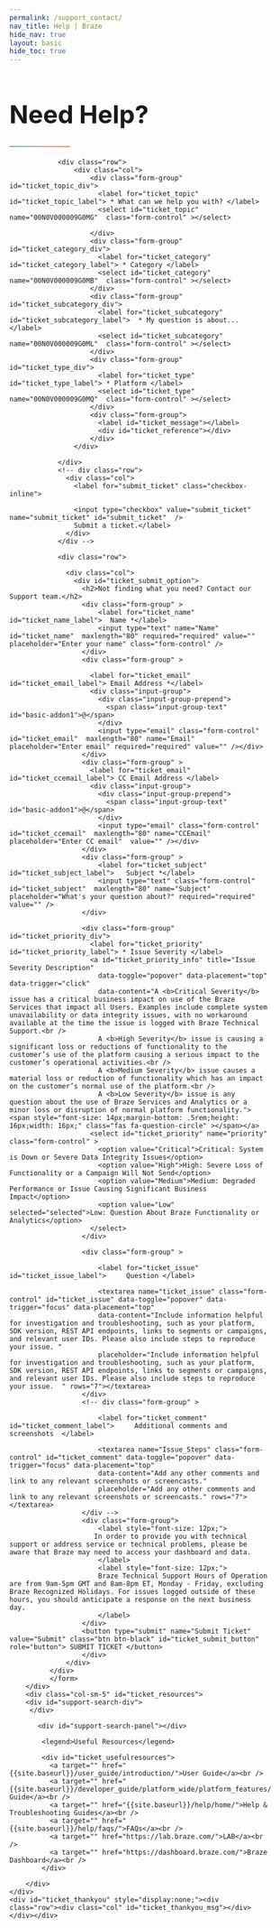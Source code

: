 ```yaml
---
permalink: /support_contact/
nav_title: Help | Braze
hide_nav: true
layout: basic
hide_toc: true
---
```

<link rel="stylesheet" href="https://cdn.jsdelivr.net/docsearch.js/2/docsearch.min.css" />

<style type="text/css">

#main-container {
  margin-top: 20px;
  margin-bottom: 50px;
  min-height: 800px;
}
#main-container label {
  font-weight: bold;
  font-size: 18px;
}

.container {
  margin-top: 40px;
}

.popover{
  max-width: 65%;
  min-width: 350px;
  top: -15px !important;
}
@media (max-width:600px)  {
  .popover{
    max-width: 95%;
  }
}
.container-fluid {
  max-width: 1280px;
}

.header {
  margin-top: 20px;
  margin-bottom: 20px;
}

.header .navbar-brand img {
    max-width: none;
    width: 112px;
    height: 51px;
}

#ticket_resources {
  border-left: solid 1px #c9c9c9;
  padding-left: 40px;
  min-height: 340px;
}
@media (max-width:600px)  {
  #ticket_resources {
    padding-left: 15px;
    border: none;
  }
}

.algolia-autocomplete-listbox-2 {
    display: inline !important;
}

#algolia-autocomplete-listbox-2 {
  position: relative !important;
}

.algolia-autocomplete {
  line-height: normal;
  display: inline !important;
}
#search-input {
    padding: 0 0 20px;
    position: relative;
}

#search-input input[type="text"] {
    padding: .5em 0 .5em 0;
    outline: 0;
    border: 0;
    border-bottom: solid 2px #c9c9c9;
    width: 100%;
    font-size: 15px;
    display: inline-block;
    background-image:url(/docs/assets/img/search_black_shark.svg);
    background-position: right 10px top 9px;
    background-size: 14px 14px;
    background-repeat: no-repeat;
}

#search-input .fa-search {
  line-height: normal;
  position: relative;
  top: 15px;
  left: 5px;
}

.aa-suggestion {
  margin-top: 5px;
  line-height: 25px;
}

#ticket_search div.aa-suggestion {
  color: #6d6d70;
  cursor: pointer;
  display: inline;
  border-bottom-width: 0px;
}

#ticket_search aa-suggestions:hover div {
  text-decoration: none;
  color: #6d6d70;
  border-bottom-width: 2px;
  border-color: #3accdd;
}


#ticket_search aa-suggestion--highlight{

}

#ticket_search .algolia-docsearch-footer {
  padding-top: 5px;
}

.gradient-line {
    background: linear-gradient(30deg,#3accdd,#f7918e 64%,#ff9349 90%);
    height: 2px;
    width: 108px;
}

a {
  color: #3accdd;
}
a:hover {
  color: #333;
}
#ticket_mainform {
  margin-top: 20px;
}
#ticket_leftmain {
  padding-right: 40px;

}
#ticket_reference {
  line-height: normal;
}

#ticket_footer {
  margin-left: auto;
  margin-right: auto;
  border-top: 1px solid #dfdfe3;
  text-align: center;
  font-size: 12px;
  padding-top: 10px;
  color: #6e6e70;
}

#ticket_footer a {
  text-decoration: none;
  color: #6e6e70;
}
#ticket_footer li {
  display: inline;
  margin: 8px;

}
.h1, h1  {
  font-size: 44px;
}

.h2, h2 {
  font-size: 20px;
}


#ticket_submit_option {
  margin-top: 20px;
}

#ticket_form button[type=submit] {
  display: inline-block;
  vertical-align: middle;
  font: inherit;
  text-align: center;
  margin: 0;
  cursor: pointer;
  font-size: 14px;
  font-size: 1rem;
  line-height: 1.4;
  font-family: Sailec W00 Bold, Arial, sans-serif;
  text-transform: uppercase;
  padding: 1.14286rem 2.85714rem;
  border-radius: 0;
  letter-spacing: .10714rem;
  white-space: normal;
  border: 2px solid #212123;
  color: #212123;
  background-color: transparent;
  position: relative;
  z-index: 1;
  overflow: hidden;
  transition: color .3s cubic-bezier(.5, 0, .1, 1), border-color .3s cubic-bezier(.5, 0, .1, 1);
  will-change: color, border-color
}

@media (min-width:36em) {
  #ticket_form button[type=submit] {
    padding: 1.64286rem 3.92857rem
  }
}

#ticket_form button[type=submit]:before {
  content: "";
  position: absolute;
  top: 0;
  left: 0;
  z-index: -1;
  height: 100%;
  background-color: #212123;
  transform-origin: top right;
  width: 100%;
  transform: translate3d(-101%, 0, 0);
  transition: transform .3s cubic-bezier(.5, 0, .1, 1);
  will-change: transform
}

#ticket_form button[type=submit]:focus, #ticket_form button[type=submit]:hover {
  color: #fff
}

#ticket_form button[type=submit]:focus:before, #ticket_form button[type=submit]:hover:before {
  transform: translateZ(0)
}

#ticket_form button[type=submit] {
  color: #fff
}

#ticket_form button[type=submit]:before {
  background-color: #fff
}

#ticket_form button[type=submit]:after {
  content: "";
  position: absolute;
  top: 0;
  left: 0;
  z-index: -2;
  height: 100%;
  width: 100%;
  background-color: #212123;
}

#ticket_form button[type=submit]:focus, #ticket_form button[type=submit]:hover {
  color: #212123
}

#firefox_warning {
  width: 100%;
  text-align: center;
  background-color: #f4f4f7;
  padding: 10px;
}
#firefox_warning a, #ticket_thankyou_msg a{
  color: #3accdd;
  text-decoration: none;
}
#firefox_warning a:hover, #ticket_thankyou_msg a:hover {
  color: #3accdd;
  text-decoration: none;
}
#support-search-panel .aa-Panel {
  top: 0px !important;
  position: static;
  box-shadow: none;
}
#support-search-panel .aa-Item {
  top: 0px !important;
  position: static;
  box-shadow: none;
  min-height: 1.8em;
  line-height: 1.3em;
}
#support-search-panel .aa-PanelLayout {
  padding-top: 0px;
}
#support-search-div {
  padding-bottom: 15px;
}
#support-search-div .aa-Form {
  box-shadow: none;
  border-color: transparent;
  border-radius: 0px;
  border-bottom: solid 2px #c9c9c9;
}
#support-search-div .aa-Form button {
  padding-top: 10px;
}
</style>


<script type="text/javascript">
function support_doc_submit(){
  window.location = base_url + '/search/?query=' + encodeURIComponent($('#support-search-form .aa-Form .aa-Input').val());
  return false;
}

String.prototype.mapReplace = function(map) {
  var mstr = this;
  for (var wd in map) {
    if (map.hasOwnProperty(wd)) {
        var rep = new RegExp('\\b' + wd + '\\b','gi');
        mstr = mstr.replace(rep,map[wd]);
    }
  }
  return mstr;
};

var wordmap = {
  'REST' : 'REST',
  'API' : 'API',
  'APIs' : 'APIs',
  'iOS' : 'iOS',
  'ID' : 'ID',
  'IDs' : 'IDs',
  'FAQ' : 'FAQ',
  'FAQS' : 'FAQs',
  'Android' : 'Android'
}
var ticket_lookuptable = {
  'SelectText' : 'What can we help you with?',
  'Label': '* What can we help you with?',
  'SelectDefault': 'Select a topic...',
  'LinksTitle': ['Marketer documentation','Developer documentation','Marketer troubleshooting guide','FAQs'],
  'Links': ['{{site.baseurl}}/user_guide/introduction/','{{site.baseurl}}/developer_guide/platform_wide/platform_features/','{{site.baseurl}}/help/home/','{{site.baseurl}}/help/faqs/'],
  'SelectOption': {
    'Technical Question': {
      'Label': '* Category',
      'SelectDefault': 'Select a category...',
      'LinksTitle': ['Platform wide integration steps'],
      'Links' : ['{{site.baseurl}}/developer_guide/platform_wide/platform_features/','{{site.baseurl}}/help/faqs/'],
      'SelectOption' : {
        'SDK Integration' : {
          'Label': '*  My question is about...',
          'SelectDefault': 'Select a type...',
          'LinksTitle': ['iOS Initial SDK Setup','Android Initial SDK Setup','Web Initial SDK Setup'],
          'Links': ['{{site.baseurl}}/developer_guide/platform_integration_guides/ios/initial_sdk_setup/','{{site.baseurl}}/developer_guide/platform_integration_guides/android/initial_sdk_setup/android_sdk_integration/','{{site.baseurl}}/developer_guide/platform_integration_guides/web/initial_sdk_setup/'],
          'SelectOption' : {
            'Push' : {
              'SelectDefault': 'Select a platform...',
              'LinksTitle': ['iOS: push integration','Android: push integration'],
              'Links' : ['{{site.baseurl}}/developer_guide/platform_integration_guides/ios/push_notifications/integration/','{{site.baseurl}}/developer_guide/platform_integration_guides/android/push_notifications/integration/'],
              'Label': '* Platform',
              'SelectOption' : {
                'Android' : {
                  'ShowSubmit': true,
                  'LinksTitle': ['Android: push integration','Android: push troubleshooting','Android: silent push notifications'],
                  'Links' : ['{{site.baseurl}}/developer_guide/platform_integration_guides/android/push_notifications/integration/','{{site.baseurl}}/developer_guide/platform_integration_guides/android/push_notifications/troubleshooting/','{{site.baseurl}}/developer_guide/platform_integration_guides/android/push_notifications/silent_push_notifications/']
                },
                'iOS' : {
                  'ShowSubmit': true,
                  'LinksTitle': ['iOS: push integration','iOS: push troubleshooting','iOS 10: rich notifications','iOS: silent push notifications'],
                  'Links': ['{{site.baseurl}}/developer_guide/platform_integration_guides/ios/push_notifications/integration/','{{site.baseurl}}/developer_guide/platform_integration_guides/ios/push_notifications/troubleshooting/','{{site.baseurl}}/developer_guide/platform_integration_guides/ios/push_notifications/integration/#ios-10-rich-notifications','{{site.baseurl}}/developer_guide/platform_integration_guides/ios/push_notifications/silent_push_notifications/']
                },
                'Other' : {
                  'ShowSubmit': true,
                  'LinksTitle': ['Xamarin iOS: push integration','Xamarin Android and FireOS: push integration'],
                  'Links' : ['{{site.baseurl}}/developer_guide/platform_integration_guides/xamarin/ios/push_notifications/','{{site.baseurl}}/developer_guide/platform_integration_guides/xamarin/android_and_fireos/push_notifications/']
                }
              }
            },
            'User data and external IDs': {
              'LinksTitle': ['iOS: data tracking','Android: data tracking','Web: data tracking'],
              'Links':  ['{{site.baseurl}}/developer_guide/platform_integration_guides/ios/analytics/tracking_sessions/','{{site.baseurl}}//developer_guide/platform_integration_guides/android/analytics/tracking_sessions/','{{site.baseurl}}/developer_guide/platform_integration_guides/web/analytics/tracking_sessions/'],
              'Label': '* Type of Data',
              'SelectDefault': 'Select data type...',
              'SelectOption' : {
                'Setting external IDs' : {
                  'ShowSubmit': true,
                  'LinksTitle': ['iOS: setting user IDs','Android: setting user IDs','User ID FAQs'],
                  'Links' : ['{{site.baseurl}}/developer_guide/platform_integration_guides/ios/analytics/setting_user_ids/#setting-user-ids','{{site.baseurl}}/developer_guide/platform_integration_guides/android/analytics/setting_user_ids/#setting-user-ids','{{site.baseurl}}/developer_guide/rest_api/basics/#external-user-id-explanation']
                },
                'Custom events and event properties' : {
                  'ShowSubmit': true,
                  'LinksTitle': ['iOS: tracking custom events','Android: tracking custom events'],
                  'Links' : ['{{site.baseurl}}/developer_guide/platform_integration_guides/ios/analytics/tracking_custom_events/#tracking-custom-events','{{site.baseurl}}/developer_guide/platform_integration_guides/android/analytics/tracking_custom_events/#tracking-custom-events']
                },
                'Custom attributes' : {
                  'ShowSubmit': true,
                  'LinksTitle': ['iOS: tracking custom attributes','Android: tracking custom attributes'],
                  'Links' : ['{{site.baseurl}}/developer_guide/platform_integration_guides/ios/analytics/setting_custom_attributes/#setting-custom-attributes','{{site.baseurl}}/developer_guide/platform_integration_guides/android/analytics/setting_custom_attributes/#setting-custom-attributes']
                }
              }
            },
            'Web SDK' :{
              'ShowSubmit': true,
              'LinksTitle': ['Web SDK integration','Web: push integration','Web: soft push prompts','Web: in-browser messaging','Web: data tracking'],
              'Links': ['{{site.baseurl}}/developer_guide/platform_integration_guides/web/initial_sdk_setup/','{{site.baseurl}}/developer_guide/platform_integration_guides/web/push_notifications/integration/','{{site.baseurl}}/developer_guide/platform_integration_guides/web/push_notifications/integration/#soft-push-prompts','{{site.baseurl}}/developer_guide/platform_integration_guides/web/in_app_messaging/#in-app-messaging','{{site.baseurl}}/developer_guide/platform_integration_guides/web/analytics/tracking_sessions/'],
            },
            'Other' :{
              'ShowSubmit': true,
              'LinksTitle': ['iOS: push integration','Android: push integration'],
              'Links': ['{{site.baseurl}}/developer_guide/platform_integration_guides/android/initial_sdk_setup/android_sdk_integration/','{{site.baseurl}}/developer_guide/platform_integration_guides/web/initial_sdk_setup/']
            }
          }
        },
        'REST APIs' : {
          'Label': '*  My question is about...',
          'SelectDefault': 'Select a type...',
          'LinksTitle': ['REST APIs','REST APIs: updating user data','REST APIs: messaging','REST APIs: exporting Braze data'],
          'Links': ['{{site.baseurl}}/developer_guide/rest_api/basics/','{{site.baseurl}}/developer_guide/rest_api/user_data/','{{site.baseurl}}/developer_guide/rest_api/messaging/','{{site.baseurl}}/developer_guide/rest_api/export/'],
          'SelectOption' : {
            'Importing data' : {
              'ShowSubmit': true,
              'LinksTitle': ['REST APIs: updating user data','REST APIs: updating user attributes','REST APIs: updating user events','REST APIs: updating user purchases','REST APIs: deleting users'],
              'Links' : ['{{site.baseurl}}/developer_guide/rest_api/user_data/','{{site.baseurl}}/developer_guide/rest_api/user_data/#user-attributes-object-specification',	'{{site.baseurl}}/developer_guide/rest_api/user_data/#event-object-specification',	'{{site.baseurl}}/developer_guide/rest_api/user_data/#purchase-object-specification','{{site.baseurl}}/developer_guide/rest_api/user_data/#user-delete-endpoint']
            },
            'Exporting data' : {
              'ShowSubmit': true,
              'LinksTitle': ['REST APIs: exporting Braze data','REST APIs: exporting your user data','REST APIs: exporting campaign data'],
              'Links' : ['{{site.baseurl}}/developer_guide/rest_api/export/','{{site.baseurl}}/developer_guide/rest_api/export/#user-export','{{site.baseurl}}/developer_guide/rest_api/export/#campaign-export']
            },
            'API campaigns' : {
              'ShowSubmit': true,
              'LinksTitle': ['Sending messages immediately via REST API','Sending messages via API-triggered delivery','Tracking API campaigns via Braze\'s dashboard'],
              'Links' : ['{{site.baseurl}}/developer_guide/rest_api/messaging/#sending-messages-immediately-via-api-only','{{site.baseurl}}/developer_guide/rest_api/messaging/#sending-messages-via-api-triggered-delivery','{{site.baseurl}}/developer_guide/rest_api/api_campaigns/']
            },
            'Rate limits' : {
              'ShowSubmit': true,
              'LinksTitle': ['REST API rate limits'],
               'Links' : ['{{site.baseurl}}/developer_guide/rest_api/basics/#api-limits']
             },
             'Other' : {
               'ShowSubmit': true,
               'LinksTitle': ['REST API parameter definitions','What is a REST API?'],
               'Links' : ['{{site.baseurl}}/developer_guide/rest_api/basics/#api-definitions','{{site.baseurl}}/developer_guide/rest_api/basics/#what-is-a-rest-api']
             }
          }
        },
        'Partner Integrations' : {
          'Label': '*  My question is about...',
          'SelectDefault': 'Select a type...',
          'LinksTitle': ['Braze partner integrations instructions'],
          'Links': ['{{site.baseurl}}/partners/home/'],
          'SelectOption' : {
            'mParticle' : {
              'ShowSubmit': true,
              'LinksTitle': ['mParticle integration instructions'],
              'Links': ['{{site.baseurl}}/partners/data_and_infrastructure_agility/customer_data_platform/mparticle/']
            },
            'Segment' : {
              'ShowSubmit': true,
              'LinksTitle': ['Segment integration instructions'],
              'Links' : ['{{site.baseurl}}/partners/data_and_infrastructure_agility/customer_data_platform/segment/']
            },
            'Install attribution' : {
              'ShowSubmit': true,
              'LinksTitle': ['Attribution partner integrations','Attribution partner integration instructions'],
              'Links' : ['{{site.baseurl}}/partners/advertising_technologies/attribution/adjust/','{{site.baseurl}}/partners/home/']
            },
            'Other' : {
              'ShowSubmit': true,
              'LinksTitle': ['Braze partner integrations instructions'],
              'Links' : ['{{site.baseurl}}/partners/home/']
            }
          }
        },
        'Email' : {
          'SelectDefault': 'Select a type...',
          'Label': '*  My question is about...',
          'LinksTitle': ['Email best practices','LAB course: Achieving High Email Deliverability'],
          'Links' : ['{{site.baseurl}}/help/best_practices/email/use_cases/','https://lab.braze.com/email-onboarding-for-pro-and-enterprise-achieving-high-deliverability'],
          'SelectOption': {
            'Setup (whitelabeled IPs, DNS records)' : {
              'ShowSubmit': true,
              'LinksTitle': ['LAB course: Achieving High Email Deliverability','IP warming'],
              'Links' : ['https://lab.braze.com/email-onboarding-for-pro-and-enterprise-achieving-high-deliverability','{{site.baseurl}}/help/best_practices/email/ip_warming/#ip-warming']
            },
            'Deliverability' :{
              'ShowSubmit': true,
              'LinksTitle': ['IP warm','LAB course: Achieving High Email Deliverability'],
               'Links' : ['{{site.baseurl}}/help/best_practices/email/ip_warming/#ip-warming','https://lab.braze.com/email-onboarding-for-pro-and-enterprise-achieving-high-deliverability']
            },
            'IP warmup' : {
              'ShowSubmit': true,
              'LinksTitle': ['IP warming','IP warming best practices'],
              'Links' : ['{{site.baseurl}}/help/best_practices/email/ip_warming/#ip-warming','{{site.baseurl}}/help/best_practices/email/ip_warming/#ip-warming-best-practices']
            },
            'Managing unsubscribes and opt-ins' : {
              'ShowSubmit': true,
              'LinksTitle': ['Managing email subscription states','Email subscription state definitions','Changing email subscription states'],
              'Links' : ['{{site.baseurl}}/help/best_practices/email/managing_email_subscriptions/#managing-email-subscriptions','{{site.baseurl}}/user_guide/message_building_by_channel/email/managing_user_subscriptions/#subscription-states','{{site.baseurl}}/user_guide/message_building_by_channel/email/managing_user_subscriptions/#changing-subscriptions']
            },
            'Other' : {
              'ShowSubmit': true,
              'LinksTitle': ['Email best practices','LAB course: Achieving High Email Deliverability'],
              'Links' : ['{{site.baseurl}}/help/best_practices/email/use_cases/','https://lab.braze.com/email-onboarding-for-pro-and-enterprise-achieving-high-deliverability']
            }
          }
        },
        'Webhooks' :{
          'ShowSubmit': true,
          'Label': '*  My question is about...',
          'SelectDefault': 'Select a type...',
          'LinksTitle': ['Creating webhooks'],
          'Links': ['{{site.baseurl}}/user_guide/message_building_by_channel/webhooks/creating_a_webhook/']
        },
        'Other' :{
          'ShowSubmit': true,
          'Label': '*  My question is about...',
          'SelectDefault': 'Select a type...',
          'LinksTitle': ['Developer documentation','Troubleshooting guide','FAQs'],
          'Links': ['{{site.baseurl}}/developer_guide/platform_wide/platform_features/','{{site.baseurl}}/help/home/','{{site.baseurl}}/help/faqs/']
        }
      }
    },

    'Issue / Bug' : {
      'Label': '* Category',
      'SelectDefault': 'Select a category...',
      'LinksTitle': ['Braze SDK changelogs','Braze status page'],
      'Links': ['{{site.baseurl}}/help/release_notes/most_recent/','https://braze.statuspage.io/'],
      'SelectOption': {
        'SDK issue or error' :{
          'Label': '*  My question is about...',
          'SelectDefault': 'Select a type...',
          'LinksTitle': ['Sending test messages','LAB course: technical integration checklists','Android: test your integration'],
          'Links': ['{{site.baseurl}}/developer_guide/platform_integration_guides/android/initial_sdk_setup/android_sdk_integration/#test-your-basic-integration','https://lab.braze.com/technical-integration-checklists-and-toolkits','{{site.baseurl}}/developer_guide/platform_integration_guides/android/initial_sdk_setup/android_sdk_integration/#test-your-basic-integration'],
          'SelectOption': {
            'I\'m running into an issue during SDK integration.' :{
              'ShowSubmit': true,
              'LinksTitle': ['iOS: push troubleshooting','Android: push troubleshooting','Web: error logging'],
              'Links' : ['{{site.baseurl}}/developer_guide/platform_integration_guides/ios/push_notifications/troubleshooting/','{{site.baseurl}}/developer_guide/platform_integration_guides/android/initial_sdk_setup/android_sdk_integration/#troubleshooting','{{site.baseurl}}/developer_guide/platform_integration_guides/web/initial_sdk_setup/#error-logging']
            },
            'I\'m seeing a bug.' : {
              'ShowSubmit': true,
              'LinksTitle': ['Braze status page'],
              'Links': ['https://braze.statuspage.io/']
            },
            'Other' : {
              'ShowSubmit': true,
              'LinksTitle': ['Sending test messages','LAB course: technical integration checklists','Android: test your integration'],
              'Links': ['{{site.baseurl}}/developer_guide/platform_wide/sending_test_messages/#sending-test-messages','https://lab.braze.com/technical-integration-checklists-and-toolkits','{{site.baseurl}}/developer_guide/platform_integration_guides/android/initial_sdk_setup/android_sdk_integration/#test-your-basic-integration']
            }
          }
        },
        'REST API issue or error' : {
          'Label': '*  My question is about...',
          'SelectDefault': 'Select a type...',
          'LinksTitle': ['REST APIs'],
          'Links': ['{{site.baseurl}}/developer_guide/rest_api/basics/'],
          'SelectOption': {
            'I\'m seeing an issue when using REST APIs.' : {
              'ShowSubmit': true,
              'LinksTitle': ['REST APIs','REST API limits'],
              'Links': ['{{site.baseurl}}/developer_guide/rest_api/basics/','{{site.baseurl}}/developer_guide/rest_api/basics/#api-limits']
            },
            'I see an error I don’t understand.' :{
              'ShowSubmit': true,
              'LinksTitle': ['REST API fatal errors','REST API user track endpoint responses'],
              'Links' : ['{{site.baseurl}}/developer_guide/rest_api/messaging/#fatal-errors','{{site.baseurl}}/developer_guide/rest_api/user_data/#user-track-responses']
            },
            'I\'m running into rate limits.' :  {
              'ShowSubmit': true,
              'LinksTitle':['REST API limits'],
              'Links' : ['{{site.baseurl}}/developer_guide/rest_api/basics/#api-limits']
            },
            'Other' : {
              'ShowSubmit': true,
              'LinksTitle':['REST APIs'],
              'Links' : ['{{site.baseurl}}/developer_guide/rest_api/basics/']
            }
          }
        },
        'Braze dashboard issue or error' : {
          'Label': '*  My question is about...',
          'SelectDefault': 'Select a type...',
          'LinksTitle': ['Troubleshoting guide'],
          'Links': ['{{site.baseurl}}/help/home/'],
          'SelectOption' : {
            'I\'m experiencing an issue when working within the dashboard.' : {
              'ShowSubmit': true,
              'LinksTitle': ['Troubleshooting guide','Braze status page'],
              'Links': ['{{site.baseurl}}/help/home/','https://braze.statuspage.io/']
            },
            'My campaign, Canvas or segment is displaying unexpected behavior.' :{
              'ShowSubmit': true,
              'LinksTitle': ['Sending test messages'],
              'Links' : ['{{site.baseurl}}/developer_guide/platform_wide/sending_test_messages/#sending-test-messages']
            },
            'I\'m seeing unexpected reporting or data.' : {
              'ShowSubmit': true,
              'LinksTitle': ['Data and analytics reporting','Email reporting','Push reporting','In-app message reporting','Exporting data from Braze\'s dashboard'],
              'Links':['{{site.baseurl}}/user_guide/data_and_analytics/configuring_reporting/#configuring-reporting','{{site.baseurl}}/help/best_practices/email/email_reporting/','{{site.baseurl}}/help/best_practices/push/push_reporting/#push-reporting','{{site.baseurl}}/help/best_practices/in-app_messages/reporting/#reporting','{{site.baseurl}}/user_guide/data_and_analytics/export_braze_data/overview/']
            },
            'Other' : {
              'ShowSubmit': true,
              'LinksTitle': ['Troubleshooting guide','Braze status page'],
              'Links': ['{{site.baseurl}}/help/home/','https://braze.statuspage.io/']
            }
          }
        },
        'QA and troubleshooting' :  {
          'ShowSubmit': true,
          'Label': '*  My question is about...',
          'SelectDefault': 'Select a type...',
          'LinksTitle': ['Troubleshooting guide'],
          'Links': ['{{site.baseurl}}/help/home/']
        },
        'Other' : {
          'ShowSubmit': true,
          'Label': '*  My question is about...',
          'SelectDefault': 'Select a type...',
          'LinksTitle': ['Troubleshooting guide','Braze status page'],
          'Links': ['{{site.baseurl}}/help/home/','https://braze.statuspage.io/']
        }
      }
    },
    'Braze dashboard functionality question' : {
      'Label': '* Category',
      'SelectDefault': 'Select a category...',
      'LinksTitle': ['Getting started guide'],
      'Links': ['{{site.baseurl}}/user_guide/introduction/'],
      'SelectOption' : {
        'Creating Campaigns and Canvases' : {
          'ShowSubmit': true,
          'LinksTitle': ['Canvas','Importing users','LAB course: Canvas','Getting started guide','Scheduling and organizing campaigns'],
          'Links':  ['{{site.baseurl}}/user_guide/engagement_tools/canvas/create_a_canvas/create_a_canvas/','{{site.baseurl}}/user_guide/data_and_analytics/user_data_collection/user_import/','https://lab.braze.com/canvas-course/174101/scorm/20ff1lsqbf4t','{{site.baseurl}}/user_guide/introduction/','{{site.baseurl}}/user_guide/engagement_tools/campaigns/scheduling_and_organizing/delivery_types/']
        },
        'Understanding reporting' : {
          'ShowSubmit': true,
          'LinksTitle': ['Email reporting','Push reporting','In-app message reporting','Data and analytics reporting','Exporting data from Braze\'s dashboard'],
          'Links' :  ['{{site.baseurl}}/help/best_practices/email/email_reporting/','{{site.baseurl}}/help/best_practices/push/push_reporting/#push-reporting','{{site.baseurl}}/help/best_practices/in-app_messages/reporting/#reporting','{{site.baseurl}}/user_guide/data_and_analytics/configuring_reporting/#configuring-reporting','{{site.baseurl}}/user_guide/data_and_analytics/export_braze_data/exporting_app_usage_data/#exporting-app-usage-data']
        },
        'Personalization, Liquid and Connected Content' : {
          'ShowSubmit': true,
          'LinksTitle': ['Personalization and Liquid','Connected Content','LAB course: dynamic personalization and liquid'],
          'Links':  ['{{site.baseurl}}/user_guide/personalization_and_dynamic_content/overview/','{{site.baseurl}}/user_guide/personalization_and_dynamic_content/connected_content/about_connected_content/','https://lab.braze.com/dynamic-personalization-with-liquid']
        },
        'Webhooks' :  {
          'ShowSubmit': true,
          'LinksTitle': ['Creating a webhook','Sending SMS via Twilio'],
          'Links': ['{{site.baseurl}}/user_guide/message_building_by_channel/webhooks/creating_a_webhook/','{{site.baseurl}}/partners/additional_channels/sms/twilio/']
        },
        'Currents' :  {
          'ShowSubmit': true,
          'LinksTitle': ['Braze Currents'],
          'Links': ['{{site.baseurl}}/partners/braze_currents/how_it_works/']
        },
        'Location Targeting and Geofencing' :  {
          'ShowSubmit': true,
          'LinksTitle': ['Targeting users based on location','Geofencing'],
          'Links': ['{{site.baseurl}}/user_guide/engagement_tools/segments/location_targeting/#step-2-customize-your-location','{{site.baseurl}}/user_guide/engagement_tools/locations_and_geofences/about/']
        },
        'Other' :  {
          'ShowSubmit': true,
          'LinksTitle': ['Marketer documentation','Marketer troubleshooting guide','FAQs'],
          'Links': ['{{site.baseurl}}/user_guide/introduction/','{{site.baseurl}}/help/home/','{{site.baseurl}}/help/faqs/']
        }
      }
    },

    'Marketing strategy question' : {
      'Label': '* Category',
      'SelectDefault': 'Select a category...',
      'LinksTitle': ['Campaign ideas and strategies','Mobile marketing best practices'],
      'Links': ['{{site.baseurl}}/user_guide/engagement_tools/campaigns/ideas_and_strategies/active_user_campaigns/#active-user-campaigns','{{site.baseurl}}/help/best_practices/news_feed/#news-feed'],
      'SelectOption' : {
        'Campaign and Canvas strategies' : {
          'ShowSubmit': true,
          'LinksTitle': ['Campaign ideas and strategies','LAB course: Canvas'],
          'Links': ['{{site.baseurl}}/user_guide/engagement_tools/campaigns/ideas_and_strategies/active_user_campaigns/#active-user-campaigns','https://lab.braze.com/canvas-course']
        },
        'Segmentation and targeting' : {
          'ShowSubmit': true,
          'LinksTitle': ['Creating a segment','Segment insights','LAB course: segmentation'],
          'Links': ['{{site.baseurl}}/user_guide/engagement_tools/segments/creating_a_segment/#creating-a-segment','{{site.baseurl}}/user_guide/engagement_tools/segments/segment_insights/#segment-insights','https://lab.braze.com/segmentation-course']
        },
        'Managing push opt-ins' : {
          'ShowSubmit': true,
          'LinksTitle': ['Creating custom opt-in prompts','Push subscription states'],
          'Links': ['{{site.baseurl}}/help/best_practices/push/creating_custom_opt-in_prompts/#creating-custom-opt-in-prompts','{{site.baseurl}}/help/best_practices/push/push_subscription_status/#subscribed-opted-in-and-unsubscribed']
        },
        'Setting up custom events, attributes and purchases' :{
          'ShowSubmit': true,
          'LinksTitle': ['Data automatically tracked by Braze SDK','Custom events','Custom event properties','Custom attributes'],
          'Links':  ['{{site.baseurl}}/developer_guide/platform_wide/analytics_overview/#automatically-collected-data','{{site.baseurl}}/developer_guide/platform_wide/analytics_overview/#custom-events','{{site.baseurl}}/developer_guide/platform_wide/analytics_overview/#custom-event-properties','{{site.baseurl}}/developer_guide/platform_wide/analytics_overview/#custom-attributes']
        },
        'Other' :{
          'ShowSubmit': true,
          'LinksTitle': ['Campaign ideas and strategies','Mobile marketing best practices'],
          'Links':  ['{{site.baseurl}}/user_guide/engagement_tools/campaigns/ideas_and_strategies/active_user_campaigns/#active-user-campaigns','{{site.baseurl}}/help/best_practices/news_feed/#news-feed']
        }
      }
    },

    'Billing / Account Administration' : {
      'Label': '* Category',
      'SelectDefault': 'Select a category...',

      'Links': [],
      'ReferenceText': 'Your Account Manager is a great resource for billing and contract related questions. ',
      'SelectOption' : {
        'Understanding data points usage' : {
          'ShowSubmit': true,
          'ReferenceText': 'Your Account Manager is a great resource for billing and contract related questions. ',
          'Links': []
        },
        'Account/ contract questions' : {
          'ShowSubmit': true,
          'ReferenceText': 'Your Account Manager is a great resource for billing and contract related questions. ',
          'Links': []
        },
        'Other' :{
          'ShowSubmit': true,
          'ReferenceText': 'Your Account Manager is a great resource for billing and contract related questions. ',
          'Links': []
        }
      }
    },
    'Other' :{
      'ShowSubmit': true,
      'Label': '* Category',
      'LinksTitle': ['Marketer documentation','Developer documentation','Marketer troubleshooting guide','FAQs'],
      'Links': ['{{site.baseurl}}/user_guide/introduction/','{{site.baseurl}}/developer_guide/platform_wide/platform_features/','{{site.baseurl}}/help/home/','{{site.baseurl}}/help/faqs/']
    }
  }
}
var ticket_options = ticket_lookuptable['SelectOption'];
$( document ).ready(function() {

  $.urlParam = function(name){
    var results = new RegExp('[\?&]' + name + '=([^&#]*)').exec(window.location.href);
    if (results==null){
      return null;
    }
    else{
      return decodeURIComponent(results[1]) || 0;
    }
  }

  var autofilllist = {
    'name': '#ticket_name',
    'email': '#ticket_email'
  };
  var hiddenlist = {
    'appgroup': '00N0V000009G0NE',
    'appgroupid': '00N0V000009G0N9'
  };

  $.each(autofilllist, function(k,v){
    if ($.urlParam(k) ){
      $(v).val($.urlParam(k));
    };
  });



  var droplist = ['ticket_topic','ticket_category','ticket_subcategory','ticket_type'];
  var result_div = 'ticket_result';



  function reset_page(ind = 1){
    for(var i = ind; i < droplist.length;i++){
        $('#' + droplist[i]).empty();
    };
    $('#' + result_div).html('');
    /* if (!$("#submit_ticket").prop("checked")) {
      $("#submit_ticket").prop("checked", false);
      $("#submit_ticket").trigger("change");
    }*/
  }
  function hide_page(ind){
    for(var i = 0; i < droplist.length;i++){
        if (i < ind){
          $('#' + droplist[i]).attr('required',true);
          $('#' + droplist[i] + '_div').show();
        }
        else {
          $('#' + droplist[i]).attr('required',false);
          $('#' + droplist[i] + '_div').hide();
        }
    };
  }
  function removeleadingslash(str){
    var rstr = str;
    if (rstr.slice(-1) === "/") {
      rstr = rstr.slice(0, -1);
    }
    return rstr;
  }

  function showlinks(curquestion){
    if (curquestion) {
      var linklist = curquestion['Links'];
      var linkstitle = curquestion['LinksTitle'];
      var resdiv = $('#ticket_reference');
      var resmsg = $('#ticket_message');

      var resstr = '';
      if ('ReferenceText' in curquestion){
        resstr += curquestion['ReferenceText'] + '<br />'
      }
      if (linklist.length && linklist.length > 0){
        resmsg.html('Have you tried...')
        for (var i = 0 ; i < linklist.length; i++ ) {
          var title = '';
          if ((typeof linkstitle !== 'undefined') && (i in linkstitle) && linkstitle[i]) {
            title = linkstitle[i];
          }
          else {
            var linkparts =  linklist[i].split('#');
            var linkurl = removeleadingslash(linkparts[0]);
            var urlpart = linkurl.split('/')


            if (urlpart.length > 1) {
              title += ' ' + urlpart[urlpart.length-1].replace(/\_/g,' ').replace(/\-/g,' ');;
            }
            if (linkparts.length > 1) {
              var hashpart = linkparts[linkparts.length-1].replace(/\b\w/g, function(l){ return l.toUpperCase() });
              title += ': ' + hashpart.replace(/\_/g,' ').replace(/\-/g,' ');
            }
            title = title.mapReplace(wordmap)
          }
          resstr += '<a href="' + linklist[i] + '" target="braze_reference">' + title+ '</a><br />';
        }
      }
      if (!linklist.length  ) {

        $('#ticket_submit_option').show();
      }
      else if ('ShowSubmit' in curquestion) {
        if (curquestion['ShowSubmit']) {
          $('#ticket_submit_option').show();
        }
        else {
          $('#ticket_submit_option').hide();
        }
      }
      else {
        $('#ticket_submit_option').hide();
      }
      if (resstr) {
        resdiv.html(resstr);
      }
      /*if ('ShowSubmit' in curquestion) {
        if (curquestion['ShowSubmit']) {
          if (!$("#submit_ticket").prop("checked")) {
            $("#submit_ticket").prop("checked", true);
            $("#submit_ticket").trigger("change");
          }
        }
      }*/
    }
  }

  function subtype_change(e){
    var topic_selected =  $('#ticket_topic option:selected').val();
    var category_selected =  $('#ticket_category option:selected').val();
    var type_selected =  $('#ticket_subcategory option:selected').val();

    var subtype_selected =  $('#ticket_type option:selected').val();
    var subtype_links = ticket_options[topic_selected]['SelectOption'][category_selected]['SelectOption'][type_selected]['SelectOption'][subtype_selected];
    showlinks(subtype_links)

  }

  function type_change(e) {
    reset_page(3);
    var topic_selected =  $('#ticket_topic option:selected').val();
    var category_selected =  $('#ticket_category option:selected').val();
    var type_selected =  $('#ticket_subcategory option:selected').val();
    var subtype_selected = this.value;

    var subtype_options = ticket_options[topic_selected]['SelectOption'][category_selected]['SelectOption'][type_selected];
    if (subtype_options && ('Label' in subtype_options)){
      $('#ticket_type_label').html(subtype_options['Label']);
    }

    if (subtype_selected && 'SelectOption' in subtype_options) {
      hide_page(4);
      if ('SelectDefault' in subtype_options) {
        subtype_menu.append($('<option>',{value: ''}).html(subtype_options['SelectDefault']));
      }
      else {
        subtype_menu.append($('<option>',{value: ''}).html('Select a type...'));
      }
      $.each(subtype_options['SelectOption'],function(subtype)  {
        subtype_menu.append($('<option>',{value: subtype}).html(subtype));
      });
    }
    else {
      hide_page(3);
      //showlinks(subtype_options);
    }
    showlinks(subtype_options);
  }

  function category_change(e) {
    reset_page(2);

    var topic_selected =  $('#ticket_topic option:selected').val();
    var type_selected = this.value;
    var type_options = ticket_options[topic_selected]['SelectOption'][type_selected];
    //type_menu.empty();

    if (type_selected && 'SelectOption' in type_options) {
      hide_page(3);
      if ('SelectDefault' in type_options) {
        type_menu.append($('<option>',{value: ''}).html(type_options['SelectDefault']));
      }
      else {
        type_menu.append($('<option>',{value: ''}).html('Select a subcategory...'));
      }
      $.each(type_options['SelectOption'],function(type)  {
        type_menu.append($('<option>',{value: type}).html(type));
      });

    }
    else {
      hide_page(2);
    }
    showlinks(type_options);
  }

  function topic_change(e) {
    reset_page(1);
    var topic_selected = this.value;
    var category_options = ticket_options[topic_selected];
    if (topic_selected && 'SelectOption' in category_options ) {
      hide_page(2);
      if ('SelectDefault' in category_options) {
        category_menu.append($('<option>',{value: ''}).html(category_options['SelectDefault']));
      }
      else {
        category_menu.append($('<option>',{value: ''}).html('Select a category...'));
      }
      $.each(category_options['SelectOption'],function(category) {
        category_menu.append($('<option>',{value: category}).html(category));
      });
      // showlinks(category_options);
    }
    else {
      hide_page(1);
    }
    showlinks(category_options);
  }


  var tmenu = $('#ticket_menu');
  var topic_menu = $('#ticket_topic');
  var subtype_menu = $('#ticket_type');
  var type_menu = $('#ticket_subcategory');
  var category_menu = $('#ticket_category');

  function settopic(){
    reset_page(0);
    hide_page(1);

    //topic_menu.empty();
    if ('SelectDefault' in ticket_lookuptable) {
      topic_menu.append($('<option>',{value: ''}).html(ticket_lookuptable['SelectDefault']));
    }
    else {
      topic_menu.append($('<option>',{value: ''}).html('Select a topic...'));
    }
    /* Generate Initial Menu */
    $.each(ticket_options,function(topic)  {
      topic_menu.append($('<option>',{value: topic}).html(topic));
    });

  };
  settopic();

  /* if menu changes, dynamically create new menu */
  category_menu.on('change',category_change);
  type_menu.on('change',type_change);
  topic_menu.on('change',topic_change);
  subtype_menu.on('change',subtype_change);

  $('#ticket_submit_option').hide();
  /* $('#submit_ticket').on('change',function(e){
    if(this.checked){
      $('#ticket_submit_option').show();
    }
    else{
      $('#ticket_submit_option').hide();
    }
  });*/
  //showlinks(ticket_lookuptable);
  function iframeform(url) {
      var object = this;
      object.time = new Date().getTime();
      object.form = $('<form action="'+url+'" target="iframe'+object.time+'" method="post" style="display:none;" id="form'+object.time+'" name="form'+object.time+'"></form>');

      object.addParameter = function(parameter,value) {
          $("<input type='text' />")
           .attr("name", parameter)
           .attr("value", value)
           .appendTo(object.form);
      }
      object.addBodyText = function(parameter,value) {
          $("<textarea type='hidden' />")
           .attr("name", parameter)
           .html(value)
           .appendTo(object.form);
      }
      object.send = function() {
          var iframe = $('<iframe data-time="'+object.time+'" style="display:none;" id="iframe'+object.time+'"  name="iframe'+object.time+'" ></iframe>');
          $( "body" ).append(iframe);
          $( "body" ).append(object.form);
          object.form.submit();
          iframe.on('load',function(){  $('#form'+$(this).data('time')).remove();  $(this).remove();   });
      }
  }

  $('#ticket_form').submit(function(e){
    e.preventDefault();

    var mform = $(this);
    var sf_submit = new iframeform('https://webto.salesforce.com/servlet/servlet.WebToCase?encoding=UTF-8');
    var sels = mform.find('select');
    var user_name = $('#ticket_name').val();
    var user_email = $('#ticket_email').val();
    var user_ccemail = $('#ticket_ccemail').val();

    var user_subject = $('#ticket_subject').val();

    var user_issue = $('#ticket_issue').val();
    //var user_comments = mform.find('#ticket_comment').val();


    var userinfo = '';

    userinfo += "Question:\n" + user_issue ; //+  "\n\nComments: " + user_comments;
    // userinfo += "\n\nAllow Dashboard Access: ";
    // if($("#all_dashboard").is(':checked')) {
    //   userinfo += 'Yes'
    // }
    // else {
    //   userinfo += 'No'
    // }


    sf_submit.addParameter('orgid','00Dd0000000e3l4');
    sf_submit.addParameter('retURL','https://braze.com');
    sf_submit.addParameter('name',user_name);
    sf_submit.addParameter('email',user_email);
    sf_submit.addParameter('subject',user_subject);
    if (user_ccemail) {
      sf_submit.addParameter('00N0V000008wX0Y',user_ccemail);
    }
    sf_submit.addBodyText('description',userinfo);
    $.each(sels,function(k,v){
      var selopt = $(this);
      var selval = selopt.find(':selected');
      if (typeof selval !== 'undefined') {
        sf_submit.addParameter(selopt.attr('name'),selval.val());
      }
    });
    $.each(hiddenlist, function(k,v){
      if ($.urlParam(k) ){
        sf_submit.addParameter(v,$.urlParam(k));
      };
    });

    sf_submit.addParameter('external','1');
    sf_submit.send();
    var gs_submit = new iframeform('https://docs.google.com/forms/u/0/d/e/1FAIpQLScJ7eoZEY-FLTBSL5r92k6Y-iUpskG9SffRHv0GylQzgSMH-w/formResponse');
    gs_submit.addParameter('entry.1850709480', user_name);
    gs_submit.addParameter('entry.1269583593', user_email);
    gs_submit.addParameter('entry.83902596', user_subject);
    if (user_ccemail) {
      gs_submit.addParameter('entry.2143316233',user_ccemail);
    }
    gs_submit.addBodyText('entry.353828619', userinfo);
    var gs_mapping = {
      "00N0V000009G0MG" : "entry.657215056", // Topic
      "00N0V000009G0MB" : "entry.716293339",  // Category
      "00N0V000009G0ML" : "entry.1633602955", // Subcategory
      "00N0V000009G0MQ" : "entry.1959649079", // Type
      "priority" : "entry.631884783", // Priority
    }

    $.each(sels,function(k,v){
      var selopt = $(this);
      var selval = selopt.find(':selected');
      if (typeof selval !== 'undefined') {
        if (gs_mapping[selopt.attr('name')]) {
          gs_submit.addParameter(gs_mapping[selopt.attr('name')],selval.val());
        }
      }
    });
    gs_submit.send();

    $('#ticket_mainform').hide();

    $('#ticket_thankyou').fadeIn("slow");
    $('#ticket_thankyou_msg').html('<h3>Thanks for your submission!</h3>A member of our Support Team will respond to your ticket soon.<br />If you did not get a confirmation email, please check your browser\'s addon, content/privacy setting and email spam folder.<br />Otherwise, please contact your Success Manager (or email us at <a href="mailto:support@braze.com">support@braze.com</a>) to make sure your ticket has been submitted.');
    $("html, body").animate({ scrollTop: 0 }, "slow");
  });
  $('#ticket_issue').popover();
  $('#ticket_comment').popover();
  $('#ticket_priority_info').popover({
    html: true
  });

  $("#submit_ticket").trigger("change");


  function string_to_slug(str) {
    if (str) {
      str = str.toLowerCase().replace(/\s/g, '-').replace(/[^\w-]/g, '');
    }
    return str;
  }

  autocomplete({
    container: "#support-search-div",
    panelContainer: "#support-search-panel",
    debug: true,
    placeholder: "Search",
    detachedMediaQuery: 'none',
    onSubmit(e){
      var query = e.state.query;
      window.location = base_url + '/search/?query=' + encodeURIComponent(query);
    },
    getSources() {
      return [{
          sourceId: "querySuggestions",
          getItemInputValue: ({ item }) => item.query,
          getItems({ query }) {
            return getAlgoliaResults({
              searchClient,
              queries: [
                {
                  indexName: "DocSearch",
                  query,
                  params: {
                    hitsPerPage: 5,
                    attributesToSnippet: ["description:12"],
                    snippetEllipsisText: " ..."
                  },
                },
              ],
            });
          },
          getItemUrl({ item }) {
           return base_url + item.url;
         },
         templates: {
           noResults({createElement}) {
             return createElement("div", {
               dangerouslySetInnerHTML: {
                 __html: '<div class="no_results">No results were found with your current search. Try to change the search query.</div>',
                 },
               })
          },

          item({ item, createElement }) {
            var content = "";
            var title = "";
            var type = "";
            var category = "";
            var platform = "";
            var subname = "";
            var heading = "";

            if ("nav_title" in item) {
              title = item.nav_title.replaceUnder();
            } else {
              title = item.title.replaceUnder();
            }
            if ("type" in item) {
              type = item.type.replaceUnder().upCaseWord();
            }
            if ("category" in item) {
              category = item.category.replaceUnder();
            }

            if ("platform" in item) {
              if (Array.isArray(item.platform)){
                platform = item.platform.join(',').replace(/\%20/g, ' ').replace(/\_/g, ' ') + ' > ';
              }
              else {
                platform = item.platform.replace(/\%20/g, ' ').replace(/\_/g, ' ') + ' > ';
              }
            }
            if ("headings" in item) {
              if (item["headings"]) {
                heading = item["headings"][item["headings"].length - 1];
              }
            }

            var url = item.url;
            if (heading) {
              url += "#" + string_to_slug(heading);
            }
            var resulttemplate = '<a href="' +
                base_url + url + '"><div class="title"> * ' +
                platform + title + ' <div class="category">' +
                subname.replace(/\_/g, " ") +
                "</div></div></a>";
            return createElement("div", {
              dangerouslySetInnerHTML: {
                __html: resulttemplate,
              },
            });
          },
        },
      }];
    }
  });

 if (navigator.userAgent.toLowerCase().indexOf('firefox') > -1 ) {
   var ff_div = $('#firefox_warning').detach();
   ff_div.insertBefore($('#basic_page')).show();
 }
});
</script>
<div id="firefox_warning" style="display:none;">For Firefox users, please whitelist this site or check your <a href="https://developer.mozilla.org/en-US/docs/Mozilla/Firefox/Privacy/Tracking_Protection?utm_source=mozilla&utm_medium=firefox-console-errors&utm_campaign=default" target="_blank">Tracking Protection Settings</a>, or your ticket might not be submitted.</div>

<div class="container-fluid" id="main-container">
      <div class="row">
          <div class="col" >
              <h1 class="h1">Need Help? </h1>
              <div class="gradient-line"></div>
          </div>
      </div>
        <div id="ticket_mainform" class="row">
        <div class="col-sm-7" id="ticket_leftmain">
          <form id="ticket_form">


                <div class="row">
                    <div class="col">
                        <div class="form-group" id="ticket_topic_div">
                          <label for="ticket_topic" id="ticket_topic_label"> * What can we help you with? </label>
                          <select id="ticket_topic" name="00N0V000009G0MG"  class="form-control" ></select>

                        </div>
                        <div class="form-group" id="ticket_category_div">
                          <label for="ticket_category" id="ticket_category_label"> * Category </label>
                          <select id="ticket_category" name="00N0V000009G0MB"  class="form-control" ></select>
                        </div>
                        <div class="form-group" id="ticket_subcategory_div">
                          <label for="ticket_subcategory" id="ticket_subcategory_label">  * My question is about... </label>
                          <select id="ticket_subcategory" name="00N0V000009G0ML"  class="form-control" ></select>
                        </div>
                        <div class="form-group" id="ticket_type_div">
                          <label for="ticket_type" id="ticket_type_label"> * Platform </label>
                          <select id="ticket_type" name="00N0V000009G0MQ"  class="form-control" ></select>
                        </div>
                        <div class="form-group">
                          <label id="ticket_message"></label>
                          <div id="ticket_reference"></div>
                        </div>
                    </div>

                </div>
                <!-- div class="row">
                  <div class="col">
                    <label for="submit_ticket" class="checkbox-inline">

                    <input type="checkbox" value="submit_ticket" name="submit_ticket" id="submit_ticket"  />
                    Submit a ticket.</label>
                  </div>
                </div -->

                <div class="row">

                  <div class="col">
                    <div id="ticket_submit_option">
                      <h2>Not finding what you need? Contact our Support team.</h2>
                      <div class="form-group" >
                          <label for="ticket_name" id="ticket_name_label">  Name *</label>
                          <input type="text" name="Name" id="ticket_name"  maxlength="80" required="required" value="" placeholder="Enter your name" class="form-control" />
                      </div>
                      <div class="form-group" >

                        <label for="ticket_email" id="ticket_email_label"> Email Address *</label>
                        <div class="input-group">
                          <div class="input-group-prepend">
                            <span class="input-group-text" id="basic-addon1">@</span>
                          </div>
                          <input type="email" class="form-control" id="ticket_email"  maxlength="80" name="Email" placeholder="Enter email" required="required" value="" /></div>
                      </div>
                      <div class="form-group" >
                        <label for="ticket_email" id="ticket_ccemail_label"> CC Email Address </label>
                        <div class="input-group">
                          <div class="input-group-prepend">
                            <span class="input-group-text" id="basic-addon1">@</span>
                          </div>
                          <input type="email" class="form-control" id="ticket_ccemail"  maxlength="80" name="CCEmail" placeholder="Enter CC email"  value="" /></div>
                      </div>
                      <div class="form-group" >
                          <label for="ticket_subject" id="ticket_subject_label">   Subject *</label>
                          <input type="text" class="form-control" id="ticket_subject"  maxlength="80" name="Subject" placeholder="What's your question about?" required="required" value="" />
                      </div>

                      <div class="form-group" id="ticket_priority_div">
                        <label for="ticket_priority" id="ticket_priority_label"> * Issue Severity </label>
                        <a id="ticket_priority_info" title="Issue Severity Description"
                          data-toggle="popover" data-placement="top" data-trigger="click"
                          data-content="A <b>Critical Severity</b> issue has a critical business impact on use of the Braze Services that impact all Users. Examples include complete system unavailability or data integrity issues, with no workaround available at the time the issue is logged with Braze Technical Support.<br />
                          A <b>High Severity</b> issue is causing a significant loss or reductions of functionality to the customer’s use of the platform causing a serious impact to the customer’s operational activities.<br />
                          A <b>Medium Severity</b> issue causes a material loss or reduction of functionality which has an impact on the customer’s normal use of the platform.<br />
                          A <b>Low Severity</b> issue is any question about the use of Braze Services and Analytics or a minor loss or disruption of normal platform functionality."><span style="font-size: 14px;margin-bottom: .5rem;height: 16px;width: 16px;" class="fas fa-question-circle" ></span></a>
                        <select id="ticket_priority" name="priority"  class="form-control" >
                          <option value="Critical">Critical: System is Down or Severe Data Integrity Issues</option>
                          <option value="High">High: Severe Loss of Functionality or a Campaign Will Not Send</option>
                          <option value="Medium">Medium: Degraded Performance or Issue Causing Significant Business Impact</option>
                          <option value="Low" selected="selected">Low: Question About Braze Functionality or Analytics</option>
                        </select>
                      </div>

                      <div class="form-group" >

                          <label for="ticket_issue" id="ticket_issue_label">     Question </label>

                          <textarea name="ticket_issue" class="form-control" id="ticket_issue" data-toggle="popover" data-trigger="focus" data-placement="top"
                          data-content="Include information helpful for investigation and troubleshooting, such as your platform, SDK version, REST API endpoints, links to segments or campaigns, and relevant user IDs. Please also include steps to reproduce your issue. "
                          placeholder="Include information helpful for investigation and troubleshooting, such as your platform, SDK version, REST API endpoints, links to segments or campaigns, and relevant user IDs. Please also include steps to reproduce your issue.  " rows="7"></textarea>
                      </div>
                      <!-- div class="form-group" >

                          <label for="ticket_comment"  id="ticket_comment_label">     Additional comments and screenshots  </label>

                          <textarea name="Issue_Steps" class="form-control" id="ticket_comment" data-toggle="popover" data-trigger="focus" data-placement="top"
                          data-content="Add any other comments and link to any relevant screenshots or screencasts."
                          placeholder="Add any other comments and link to any relevant screenshots or screencasts." rows="7"></textarea>
                      </div -->
                      <div class="form-group">
                          <label style="font-size: 12px;">
                         In order to provide you with technical support or address service or technical problems, please be aware that Braze may need to access your dashboard and data.
                          </label>
                          <label style="font-size: 12px;">
                          Braze Technical Support Hours of Operation are from 9am-5pm GMT and 8am-8pm ET, Monday - Friday, excluding Braze Recognized Holidays. For issues logged outside of these hours, you should anticipate a response on the next business day.
                          </label>
                      </div>
                      <button type="submit" name="Submit Ticket" value="Submit" class="btn btn-black" id="ticket_submit_button" role="button"> SUBMIT TICKET </button>
                      </div>
                  </div>
              </div>
              </form>
        </div>
        <div class="col-sm-5" id="ticket_resources">
        <div id="support-search-div">
         </div>

           <div id="support-search-panel"></div>

            <legend>Useful Resources</legend>

            <div id="ticket_usefulresources">
              <a target="" href="{{site.baseurl}}/user_guide/introduction/">User Guide</a><br />
              <a target="" href="{{site.baseurl}}/developer_guide/platform_wide/platform_features/">Developer Guide</a><br />
              <a target="" href="{{site.baseurl}}/help/home/">Help & Troubleshooting Guides</a><br />
              <a target="" href="{{site.baseurl}}/help/faqs/">FAQs</a><br />
              <a target="" href="https://lab.braze.com/">LAB</a><br />
              <a target="" href="https://dashboard.braze.com/">Braze Dashboard</a><br />
            </div>

        </div>
    </div>
    <div id="ticket_thankyou" style="display:none;"><div class="row"><div class="col" id="ticket_thankyou_msg"></div></div></div>
</div>
